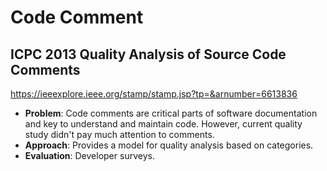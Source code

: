 # Code Comment

## ICPC 2013 Quality Analysis of Source Code Comments

<https://ieeexplore.ieee.org/stamp/stamp.jsp?tp=&arnumber=6613836>

- **Problem**: Code comments are critical parts of software documentation and key to understand and maintain code. However, current quality study didn't pay much attention to comments.
- **Approach**: Provides a model for quality analysis based on categories.
- **Evaluation**: Developer surveys.
